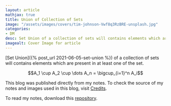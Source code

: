 ```yaml
---
layout: article
mathjax: true
title: Union of Collection of Sets
image: "/assets/images/covers/tim-johnson-Vwf8q3RzBRE-unsplash.jpg"
categories:
- DM
desc: Set Union of a collection of sets will contains elements which are present in at least one of the set. 
imagealt: Cover Image for article
---
```


[Set Union]({% post_url 2021-06-05-set-union %}) of a collection of sets will contains elements which are present in at least one of the set.

$$A_1 \cup A_2 \cup \dots A_n = \bigcup_{i=1}^n A_i$$

































































































































































































































































































































































































This blog was published directly from my notes.
To check the source of my notes and images used in this blog, visit <a href="/credits.html" target="_blank">Credits</a>.

To read my notes, download this <a href="https://github.com/bovem/CS" target="blank">repository</a>.